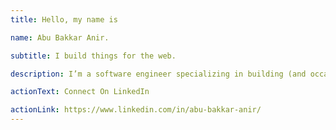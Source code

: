 ```yaml
---
title: Hello, my name is

name: Abu Bakkar Anir.

subtitle: I build things for the web.

description: I’m a software engineer specializing in building (and occasionally designing) exceptional digital experiences. Currently, I’m focused on building accessible, human-centered products at my home.

actionText: Connect On LinkedIn

actionLink: https://www.linkedin.com/in/abu-bakkar-anir/
---
```

